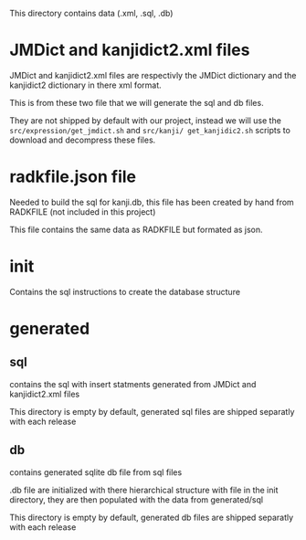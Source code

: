 This directory contains data (.xml, .sql, .db)

# JMDict and kanjidict2.xml files

JMDict and kanjidict2.xml files are respectivly the JMDict dictionary and the kanjidict2 dictionary in there xml format.

This is from these two file that we will generate the sql and db files.

They are not shipped by default with our project, instead we will use the `src/expression/get_jmdict.sh` and `src/kanji/ get_kanjidic2.sh` scripts to download and decompress these files.

# radkfile.json file

Needed to build the sql for kanji.db, this file has been created by hand from RADKFILE (not included in this project)

This file contains the same data as RADKFILE but formated as json.

# init

Contains the sql instructions to create the database structure

# generated

## sql

contains the sql with insert statments generated from JMDict and kanjidict2.xml files

This directory is empty by default, generated sql files are shipped separatly with each release

## db

contains generated sqlite db file from sql files

.db file are initialized with there hierarchical structure with file in the init directory, they are then populated with the data from generated/sql

This directory is empty by default, generated db files are shipped separatly with each release
